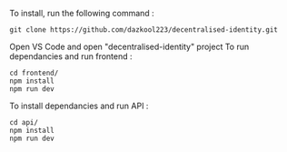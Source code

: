 To install, run the following command :

```
git clone https://github.com/dazkool223/decentralised-identity.git
```

Open VS Code and open "decentralised-identity" project
To run dependancies and run frontend :

```
cd frontend/
npm install
npm run dev
```

To install dependancies and run API :

```
cd api/
npm install
npm run dev
```
